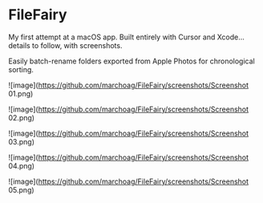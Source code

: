 # FileFairy

My first attempt at a macOS app. Built entirely with Cursor and Xcode... details to follow, with screenshots.

Easily batch-rename folders exported from Apple Photos for chronological sorting.

![image](https://github.com/marchoag/FileFairy/screenshots/Screenshot 01.png)

![image](https://github.com/marchoag/FileFairy/screenshots/Screenshot 02.png)

![image](https://github.com/marchoag/FileFairy/screenshots/Screenshot 03.png)

![image](https://github.com/marchoag/FileFairy/screenshots/Screenshot 04.png)

![image](https://github.com/marchoag/FileFairy/screenshots/Screenshot 05.png)
